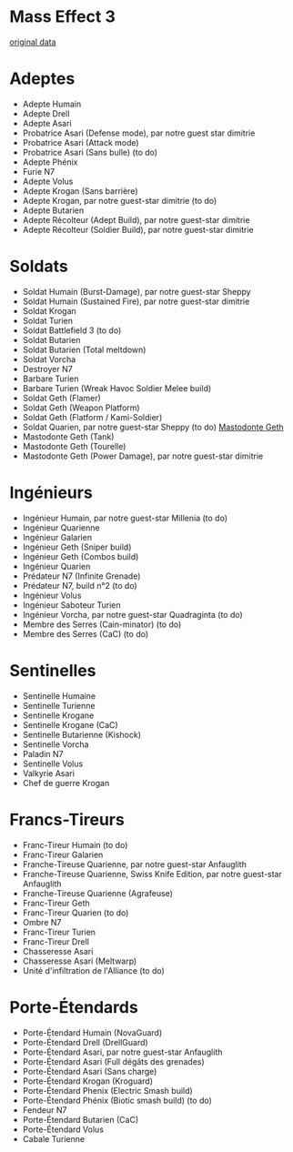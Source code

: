 Mass Effect 3
=============

[original data](http://www.masseffectsaga.com/forum/index.php/topic,2767.0.html)

Adeptes
=======

 * Adepte Humain
 * Adepte Drell
 * Adepte Asari
 * Probatrice Asari (Defense mode), par notre guest star dimitrie
 * Probatrice Asari (Attack mode)
 * Probatrice Asari (Sans bulle) (to do)
 * Adepte Phénix
 * Furie N7
 * Adepte Volus
 * Adepte Krogan (Sans barrière)
 * Adepte Krogan, par notre guest-star dimitrie (to do)
 * Adepte Butarien
 * Adepte Récolteur (Adept Build), par notre guest-star dimitrie
 * Adepte Récolteur (Soldier Build), par notre guest-star dimitrie
 
Soldats
=======

 * Soldat Humain (Burst-Damage), par notre guest-star Sheppy
 * Soldat Humain (Sustained Fire), par notre guest-star dimitrie
 * Soldat Krogan
 * Soldat Turien
 * Soldat Battlefield 3 (to do)
 * Soldat Butarien
 * Soldat Butarien (Total meltdown)
 * Soldat Vorcha
 * Destroyer N7
 * Barbare Turien
 * Barbare Turien (Wreak Havoc Soldier Melee build)
 * Soldat Geth (Flamer)
 * Soldat Geth (Weapon Platform)
 * Soldat Geth (Flatform / Kami-Soldier)
 * Soldat Quarien, par notre guest-star Sheppy (to do)
[Mastodonte Geth](mastodonte-geth.md)
 * Mastodonte Geth (Tank)
 * Mastodonte Geth (Tourelle)
 * Mastodonte Geth (Power Damage), par notre guest-star dimitrie

Ingénieurs
==========

 * Ingénieur Humain, par notre guest-star Millenia (to do)
 * Ingénieur Quarienne
 * Ingénieur Galarien
 * Ingénieur Geth (Sniper build)
 * Ingénieur Geth (Combos build)
 * Ingénieur Quarien
 * Prédateur N7 (Infinite Grenade)
 * Prédateur N7, build n°2 (to do)
 * Ingénieur Volus
 * Ingénieur Saboteur Turien
 * Ingénieur Vorcha, par notre guest-star Quadraginta (to do)
 * Membre des Serres (Cain-minator) (to do)
 * Membre des Serres (CaC) (to do)

Sentinelles
===========

 * Sentinelle Humaine
 * Sentinelle Turienne
 * Sentinelle Krogane
 * Sentinelle Krogane (CaC)
 * Sentinelle Butarienne (Kishock)
 * Sentinelle Vorcha
 * Paladin N7
 * Sentinelle Volus
 * Valkyrie Asari
 * Chef de guerre Krogan

Francs-Tireurs
==============

 * Franc-Tireur Humain (to do)
 * Franc-Tireur Galarien
 * Franche-Tireuse Quarienne, par notre guest-star Anfauglith
 * Franche-Tireuse Quarienne, Swiss Knife Edition, par notre guest-star Anfauglith
 * Franche-Tireuse Quarienne (Agrafeuse)
 * Franc-Tireur Geth
 * Franc-Tireur Quarien (to do)
 * Ombre N7
 * Franc-Tireur Turien
 * Franc-Tireur Drell
 * Chasseresse Asari
 * Chasseresse Asari (Meltwarp)
 * Unité d'infiltration de l'Alliance (to do)

Porte-Étendards
===============

 * Porte-Étendard Humain (NovaGuard)
 * Porte-Étendard Drell (DrellGuard)
 * Porte-Étendard Asari, par notre guest-star Anfauglith
 * Porte-Étendard Asari (Full dégâts des grenades)
 * Porte-Étendard Asari (Sans charge)
 * Porte-Étendard Krogan (Kroguard)
 * Porte-Étendard Phenix (Electric Smash build)
 * Porte-Étendard Phénix (Biotic smash build) (to do)
 * Fendeur N7
 * Porte-Étendard Butarien (CaC)
 * Porte-Étendard Volus
 * Cabale Turienne

